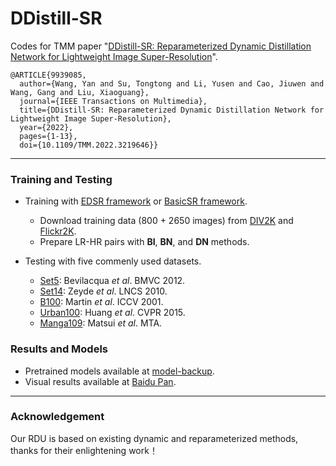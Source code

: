 # DDistill-SR
Codes for TMM paper "[DDistill-SR: Reparameterized Dynamic Distillation Network for Lightweight Image Super-Resolution](https://ieeexplore.ieee.org/document/9939085)".

```
@ARTICLE{9939085,
  author={Wang, Yan and Su, Tongtong and Li, Yusen and Cao, Jiuwen and Wang, Gang and Liu, Xiaoguang},
  journal={IEEE Transactions on Multimedia}, 
  title={DDistill-SR: Reparameterized Dynamic Distillation Network for Lightweight Image Super-Resolution}, 
  year={2022},
  pages={1-13},
  doi={10.1109/TMM.2022.3219646}}
```
---
### Training and Testing
* Training with [EDSR framework](https://github.com/sanghyun-son/EDSR-PyTorch) or [BasicSR framework](https://github.com/XPixelGroup/BasicSR).
  * Download training data (800 + 2650 images) from [DIV2K](https://data.vision.ee.ethz.ch/cvl/DIV2K/) and [Flickr2K](http://cv.snu.ac.kr/research/EDSR/Flickr2K.tar).
  * Prepare LR-HR pairs with **BI**, **BN**, and **DN** methods. 
  
* Testing with five commenly used datasets.

  * [Set5](http://people.rennes.inria.fr/Aline.Roumy/results/SR_BMVC12.html): Bevilacqua *et al*. BMVC 2012.
  * [Set14](https://sites.google.com/site/romanzeyde/research-interests): Zeyde *et al*. LNCS 2010.
  * [B100](https://www2.eecs.berkeley.edu/Research/Projects/CS/vision/bsds/): Martin *et al*. ICCV 2001.
  * [Urban100](https://sites.google.com/site/jbhuang0604/publications/struct_sr): Huang *et al*. CVPR 2015.
  * [Manga109](http://www.manga109.org/en/): Matsui *et al*. MTA.
  
### Results and Models
* Pretrained models available at [model-backup](https://github.com/icandle/DDistill-SR/tree/main/model-backup).    
* Visual results available at [Baidu Pan](https://pan.baidu.com/s/1FpD5ucp_G31TQoxZDa5acQ?pwd=ddsr).

---
### Acknowledgement 
Our RDU is based on existing dynamic and reparameterized methods, thanks for their enlightening work！
